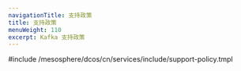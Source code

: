 ```yaml
---
navigationTitle: 支持政策
title: 支持政策
menuWeight: 110
excerpt: Kafka 支持政策
---
```


#include /mesosphere/dcos/cn/services/include/support-policy.tmpl

